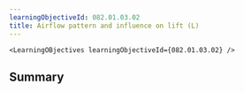 ```yaml
---
learningObjectiveId: 082.01.03.02
title: Airflow pattern and influence on lift (L)
---
```


```tsx eval
<LearningOBjectives learningObjectiveId={082.01.03.02} />
```

## Summary
